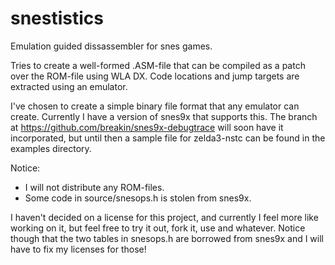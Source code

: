 snestistics
===========
Emulation guided dissassembler for snes games.

Tries to create a well-formed .ASM-file that can be compiled as a patch over the ROM-file using WLA DX. Code locations and jump targets are extracted using an emulator.

I've chosen to create a simple binary file format that any emulator can create. Currently I have a version of snes9x that supports this. The branch at https://github.com/breakin/snes9x-debugtrace will soon have it incorporated, but until then a sample file for zelda3-nstc can be found in the examples directory.

Notice:
* I will not distribute any ROM-files.
* Some code in source/snesops.h is stolen from snes9x.

I haven't decided on a license for this project, and currently I feel more like working on it, but feel free to try it out, fork it, use and whatever. Notice though that the two tables in snesops.h are borrowed from snes9x and I will have to fix my licenses for those!